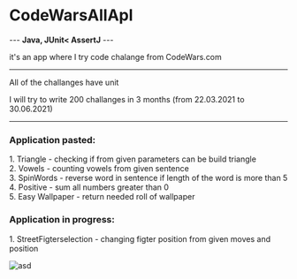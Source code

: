<h1>CodeWarsAllApl</h1>

--- <b>Java, JUnit< AssertJ</b> ---

it's an app where I try code chalange from CodeWars.com

---
All of the challanges have unit

I will try to write 200 challanges in 3 months (from 22.03.2021 to 30.06.2021)

---
<h3>Application pasted:</h3>
1. Triangle - checking if from given parameters can be build triangle <br>
2. Vowels - counting vowels from given sentence<br>
3. SpinWords - reverse word in sentence if length of the word is more than 5<br>
4. Positive - sum all numbers greater than 0<br>
5. Easy Wallpaper - return needed roll of wallpaper

<h3>Application in progress:</h3>
1. StreetFigterselection - changing figter position from given moves and position

![asd](https://images.duckduckgo.com/iu/?u=http%3A%2F%2Fwww.fightersgeneration.com%2Fnp5%2Fgm%2Fsf2ce-s2.jpg&f=1)
